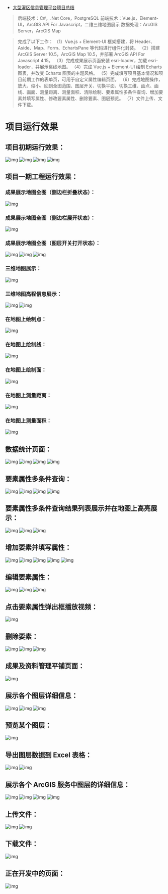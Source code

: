 - [大型灌区信息管理平台项目总结](https://yanyan.blog.csdn.net/article/details/111241571)

> 后端技术：C#，.Net Core，PostgreSQL
>  前端技术：Vue.js，Element-UI，ArcGIS API For Javascript，二维三维地图展示
>  数据处理：ArcGIS Server，ArcGIS Map

> 完成了以下工作：
>  （1）Vue.js + Element-UI 框架搭建，将 Header、Aside、Map、Form、EchartsPane 等代码进行组件化封装。
>  （2）搭建 ArcGIS Server 10.5，ArcGIS Map 10.5，并部署 ArcGIS API For Javascript 4.15。
>  （3）完成成果展示页面安装 esri-loader，加载 esri-loader，并展示离线地图。
>  （4）完成 Vue.js + Element-UI 绘制 Echarts 图表，并改变 Echarts 图表的主题风格。
>  （5）完成填写项目基本情况和项目前期工作的表单页，可用于自定义属性编辑页面。
>  （6）完成地图操作，放大、缩小、回到全图范围、图层开关、切换平面、切换三维、画点、画线、画面、测量距离、测量面积、清除绘制、要素属性多条件查询、增加要素并填写属性、修改要素属性、删除要素、图层预览。
>  （7）文件上传、文件下载。

# 项目运行效果

## 项目初期运行效果：

![img](https://img-blog.csdnimg.cn/20201215223536935.png?x-oss-process=image/watermark,type_ZmFuZ3poZW5naGVpdGk,shadow_10,text_aHR0cHM6Ly9ibG9nLmNzZG4ubmV0L2dvbmd4aWZhY2FpX2JlbGlldmU=,size_16,color_FFFFFF,t_70#pic_center)
 ![img](https://img-blog.csdnimg.cn/20201215223547716.png?x-oss-process=image/watermark,type_ZmFuZ3poZW5naGVpdGk,shadow_10,text_aHR0cHM6Ly9ibG9nLmNzZG4ubmV0L2dvbmd4aWZhY2FpX2JlbGlldmU=,size_16,color_FFFFFF,t_70#pic_center)
 ![img](https://img-blog.csdnimg.cn/2020121522370766.png?x-oss-process=image/watermark,type_ZmFuZ3poZW5naGVpdGk,shadow_10,text_aHR0cHM6Ly9ibG9nLmNzZG4ubmV0L2dvbmd4aWZhY2FpX2JlbGlldmU=,size_16,color_FFFFFF,t_70#pic_center)
 ![img](https://img-blog.csdnimg.cn/20201215224916179.png?x-oss-process=image/watermark,type_ZmFuZ3poZW5naGVpdGk,shadow_10,text_aHR0cHM6Ly9ibG9nLmNzZG4ubmV0L2dvbmd4aWZhY2FpX2JlbGlldmU=,size_16,color_FFFFFF,t_70#pic_center)

## 项目一期工程运行效果：

###  成果展示地图全图（侧边栏折叠状态）：

![img](https://img-blog.csdnimg.cn/20210121144633939.PNG?x-oss-process=image/watermark,type_ZmFuZ3poZW5naGVpdGk,shadow_10,text_aHR0cHM6Ly9ibG9nLmNzZG4ubmV0L2dvbmd4aWZhY2FpX2JlbGlldmU=,size_16,color_FFFFFF,t_70#pic_center)

### 成果展示地图全图（侧边栏展开状态）：

![img](https://img-blog.csdnimg.cn/20210121144704850.PNG?x-oss-process=image/watermark,type_ZmFuZ3poZW5naGVpdGk,shadow_10,text_aHR0cHM6Ly9ibG9nLmNzZG4ubmV0L2dvbmd4aWZhY2FpX2JlbGlldmU=,size_16,color_FFFFFF,t_70#pic_center)

### 成果展示地图全图（图层开关打开状态）：

![img](https://img-blog.csdnimg.cn/20210121144715597.PNG?x-oss-process=image/watermark,type_ZmFuZ3poZW5naGVpdGk,shadow_10,text_aHR0cHM6Ly9ibG9nLmNzZG4ubmV0L2dvbmd4aWZhY2FpX2JlbGlldmU=,size_16,color_FFFFFF,t_70#pic_center)
 ![img](https://img-blog.csdnimg.cn/20210121144726258.PNG?x-oss-process=image/watermark,type_ZmFuZ3poZW5naGVpdGk,shadow_10,text_aHR0cHM6Ly9ibG9nLmNzZG4ubmV0L2dvbmd4aWZhY2FpX2JlbGlldmU=,size_16,color_FFFFFF,t_70#pic_center)
 ![img](https://img-blog.csdnimg.cn/20210121144736222.PNG?x-oss-process=image/watermark,type_ZmFuZ3poZW5naGVpdGk,shadow_10,text_aHR0cHM6Ly9ibG9nLmNzZG4ubmV0L2dvbmd4aWZhY2FpX2JlbGlldmU=,size_16,color_FFFFFF,t_70#pic_center)

### 三维地图展示：

![img](https://img-blog.csdnimg.cn/20210121144808263.PNG?x-oss-process=image/watermark,type_ZmFuZ3poZW5naGVpdGk,shadow_10,text_aHR0cHM6Ly9ibG9nLmNzZG4ubmV0L2dvbmd4aWZhY2FpX2JlbGlldmU=,size_16,color_FFFFFF,t_70#pic_center)

### 三维地图高程信息展示：

![img](https://img-blog.csdnimg.cn/20210121144824461.PNG?x-oss-process=image/watermark,type_ZmFuZ3poZW5naGVpdGk,shadow_10,text_aHR0cHM6Ly9ibG9nLmNzZG4ubmV0L2dvbmd4aWZhY2FpX2JlbGlldmU=,size_16,color_FFFFFF,t_70#pic_center)
 ![img](https://img-blog.csdnimg.cn/20210121144837775.PNG?x-oss-process=image/watermark,type_ZmFuZ3poZW5naGVpdGk,shadow_10,text_aHR0cHM6Ly9ibG9nLmNzZG4ubmV0L2dvbmd4aWZhY2FpX2JlbGlldmU=,size_16,color_FFFFFF,t_70#pic_center)

### 在地图上绘制点：

![img](https://img-blog.csdnimg.cn/20210121144852631.PNG?x-oss-process=image/watermark,type_ZmFuZ3poZW5naGVpdGk,shadow_10,text_aHR0cHM6Ly9ibG9nLmNzZG4ubmV0L2dvbmd4aWZhY2FpX2JlbGlldmU=,size_16,color_FFFFFF,t_70#pic_center)

### 在地图上绘制线：

![img](https://img-blog.csdnimg.cn/20210121144907819.PNG?x-oss-process=image/watermark,type_ZmFuZ3poZW5naGVpdGk,shadow_10,text_aHR0cHM6Ly9ibG9nLmNzZG4ubmV0L2dvbmd4aWZhY2FpX2JlbGlldmU=,size_16,color_FFFFFF,t_70#pic_center)

### 在地图上绘制面：

![img](https://img-blog.csdnimg.cn/20210121144937401.PNG?x-oss-process=image/watermark,type_ZmFuZ3poZW5naGVpdGk,shadow_10,text_aHR0cHM6Ly9ibG9nLmNzZG4ubmV0L2dvbmd4aWZhY2FpX2JlbGlldmU=,size_16,color_FFFFFF,t_70#pic_center)

### 在地图上测量距离：

![img](https://img-blog.csdnimg.cn/2021012114495350.PNG?x-oss-process=image/watermark,type_ZmFuZ3poZW5naGVpdGk,shadow_10,text_aHR0cHM6Ly9ibG9nLmNzZG4ubmV0L2dvbmd4aWZhY2FpX2JlbGlldmU=,size_16,color_FFFFFF,t_70#pic_center)

### 在地图上测量面积：

![img](https://img-blog.csdnimg.cn/20210121145010865.PNG?x-oss-process=image/watermark,type_ZmFuZ3poZW5naGVpdGk,shadow_10,text_aHR0cHM6Ly9ibG9nLmNzZG4ubmV0L2dvbmd4aWZhY2FpX2JlbGlldmU=,size_16,color_FFFFFF,t_70#pic_center)

## 数据统计页面：

![img](https://img-blog.csdnimg.cn/20210121145043685.PNG?x-oss-process=image/watermark,type_ZmFuZ3poZW5naGVpdGk,shadow_10,text_aHR0cHM6Ly9ibG9nLmNzZG4ubmV0L2dvbmd4aWZhY2FpX2JlbGlldmU=,size_16,color_FFFFFF,t_70#pic_center)
 ![img](https://img-blog.csdnimg.cn/20210121145054408.PNG?x-oss-process=image/watermark,type_ZmFuZ3poZW5naGVpdGk,shadow_10,text_aHR0cHM6Ly9ibG9nLmNzZG4ubmV0L2dvbmd4aWZhY2FpX2JlbGlldmU=,size_16,color_FFFFFF,t_70#pic_center)
 ![img](https://img-blog.csdnimg.cn/20210121145107981.PNG?x-oss-process=image/watermark,type_ZmFuZ3poZW5naGVpdGk,shadow_10,text_aHR0cHM6Ly9ibG9nLmNzZG4ubmV0L2dvbmd4aWZhY2FpX2JlbGlldmU=,size_16,color_FFFFFF,t_70#pic_center)
 ![img](https://img-blog.csdnimg.cn/20210121145128548.PNG?x-oss-process=image/watermark,type_ZmFuZ3poZW5naGVpdGk,shadow_10,text_aHR0cHM6Ly9ibG9nLmNzZG4ubmV0L2dvbmd4aWZhY2FpX2JlbGlldmU=,size_16,color_FFFFFF,t_70#pic_center)

## 要素属性多条件查询：

![img](https://img-blog.csdnimg.cn/20210121145139437.PNG?x-oss-process=image/watermark,type_ZmFuZ3poZW5naGVpdGk,shadow_10,text_aHR0cHM6Ly9ibG9nLmNzZG4ubmV0L2dvbmd4aWZhY2FpX2JlbGlldmU=,size_16,color_FFFFFF,t_70#pic_center)
 ![img](https://img-blog.csdnimg.cn/20210121145150496.PNG?x-oss-process=image/watermark,type_ZmFuZ3poZW5naGVpdGk,shadow_10,text_aHR0cHM6Ly9ibG9nLmNzZG4ubmV0L2dvbmd4aWZhY2FpX2JlbGlldmU=,size_16,color_FFFFFF,t_70#pic_center)
 ![img](https://img-blog.csdnimg.cn/20210121145204466.PNG?x-oss-process=image/watermark,type_ZmFuZ3poZW5naGVpdGk,shadow_10,text_aHR0cHM6Ly9ibG9nLmNzZG4ubmV0L2dvbmd4aWZhY2FpX2JlbGlldmU=,size_16,color_FFFFFF,t_70#pic_center)
 ![img](https://img-blog.csdnimg.cn/20210121145217404.PNG?x-oss-process=image/watermark,type_ZmFuZ3poZW5naGVpdGk,shadow_10,text_aHR0cHM6Ly9ibG9nLmNzZG4ubmV0L2dvbmd4aWZhY2FpX2JlbGlldmU=,size_16,color_FFFFFF,t_70#pic_center)

## 要素属性多条件查询结果列表展示并在地图上高亮展示：

![img](https://img-blog.csdnimg.cn/20210121145234190.PNG?x-oss-process=image/watermark,type_ZmFuZ3poZW5naGVpdGk,shadow_10,text_aHR0cHM6Ly9ibG9nLmNzZG4ubmV0L2dvbmd4aWZhY2FpX2JlbGlldmU=,size_16,color_FFFFFF,t_70#pic_center)
 ![img](https://img-blog.csdnimg.cn/2021012114524855.PNG?x-oss-process=image/watermark,type_ZmFuZ3poZW5naGVpdGk,shadow_10,text_aHR0cHM6Ly9ibG9nLmNzZG4ubmV0L2dvbmd4aWZhY2FpX2JlbGlldmU=,size_16,color_FFFFFF,t_70#pic_center)
 ![img](https://img-blog.csdnimg.cn/20210121145300414.PNG?x-oss-process=image/watermark,type_ZmFuZ3poZW5naGVpdGk,shadow_10,text_aHR0cHM6Ly9ibG9nLmNzZG4ubmV0L2dvbmd4aWZhY2FpX2JlbGlldmU=,size_16,color_FFFFFF,t_70#pic_center)

## 增加要素并填写属性：

![img](https://img-blog.csdnimg.cn/20210121145315137.PNG?x-oss-process=image/watermark,type_ZmFuZ3poZW5naGVpdGk,shadow_10,text_aHR0cHM6Ly9ibG9nLmNzZG4ubmV0L2dvbmd4aWZhY2FpX2JlbGlldmU=,size_16,color_FFFFFF,t_70#pic_center)
 ![img](https://img-blog.csdnimg.cn/20210121145334594.PNG?x-oss-process=image/watermark,type_ZmFuZ3poZW5naGVpdGk,shadow_10,text_aHR0cHM6Ly9ibG9nLmNzZG4ubmV0L2dvbmd4aWZhY2FpX2JlbGlldmU=,size_16,color_FFFFFF,t_70#pic_center)
 ![img](https://img-blog.csdnimg.cn/20210121145402742.PNG?x-oss-process=image/watermark,type_ZmFuZ3poZW5naGVpdGk,shadow_10,text_aHR0cHM6Ly9ibG9nLmNzZG4ubmV0L2dvbmd4aWZhY2FpX2JlbGlldmU=,size_16,color_FFFFFF,t_70#pic_center)
 ![img](https://img-blog.csdnimg.cn/20210121145417742.PNG?x-oss-process=image/watermark,type_ZmFuZ3poZW5naGVpdGk,shadow_10,text_aHR0cHM6Ly9ibG9nLmNzZG4ubmV0L2dvbmd4aWZhY2FpX2JlbGlldmU=,size_16,color_FFFFFF,t_70#pic_center)
 ![img](https://img-blog.csdnimg.cn/20210121145439505.PNG?x-oss-process=image/watermark,type_ZmFuZ3poZW5naGVpdGk,shadow_10,text_aHR0cHM6Ly9ibG9nLmNzZG4ubmV0L2dvbmd4aWZhY2FpX2JlbGlldmU=,size_16,color_FFFFFF,t_70#pic_center)

## 编辑要素属性：

![img](https://img-blog.csdnimg.cn/20210121145459702.PNG?x-oss-process=image/watermark,type_ZmFuZ3poZW5naGVpdGk,shadow_10,text_aHR0cHM6Ly9ibG9nLmNzZG4ubmV0L2dvbmd4aWZhY2FpX2JlbGlldmU=,size_16,color_FFFFFF,t_70#pic_center)
 ![img](https://img-blog.csdnimg.cn/20210121145516197.PNG?x-oss-process=image/watermark,type_ZmFuZ3poZW5naGVpdGk,shadow_10,text_aHR0cHM6Ly9ibG9nLmNzZG4ubmV0L2dvbmd4aWZhY2FpX2JlbGlldmU=,size_16,color_FFFFFF,t_70#pic_center)
 ![img](https://img-blog.csdnimg.cn/20210121145541133.PNG?x-oss-process=image/watermark,type_ZmFuZ3poZW5naGVpdGk,shadow_10,text_aHR0cHM6Ly9ibG9nLmNzZG4ubmV0L2dvbmd4aWZhY2FpX2JlbGlldmU=,size_16,color_FFFFFF,t_70#pic_center)

## 点击要素属性弹出框播放视频：

![img](https://img-blog.csdnimg.cn/20210121145557936.PNG?x-oss-process=image/watermark,type_ZmFuZ3poZW5naGVpdGk,shadow_10,text_aHR0cHM6Ly9ibG9nLmNzZG4ubmV0L2dvbmd4aWZhY2FpX2JlbGlldmU=,size_16,color_FFFFFF,t_70#pic_center)

## 删除要素：

![img](https://img-blog.csdnimg.cn/20210121145620755.PNG?x-oss-process=image/watermark,type_ZmFuZ3poZW5naGVpdGk,shadow_10,text_aHR0cHM6Ly9ibG9nLmNzZG4ubmV0L2dvbmd4aWZhY2FpX2JlbGlldmU=,size_16,color_FFFFFF,t_70#pic_center)
 ![img](https://img-blog.csdnimg.cn/20210121145637158.PNG?x-oss-process=image/watermark,type_ZmFuZ3poZW5naGVpdGk,shadow_10,text_aHR0cHM6Ly9ibG9nLmNzZG4ubmV0L2dvbmd4aWZhY2FpX2JlbGlldmU=,size_16,color_FFFFFF,t_70#pic_center)
 ![img](https://img-blog.csdnimg.cn/20210121145659113.PNG?x-oss-process=image/watermark,type_ZmFuZ3poZW5naGVpdGk,shadow_10,text_aHR0cHM6Ly9ibG9nLmNzZG4ubmV0L2dvbmd4aWZhY2FpX2JlbGlldmU=,size_16,color_FFFFFF,t_70#pic_center)

## 成果及资料管理平铺页面：

![img](https://img-blog.csdnimg.cn/20210121145716257.PNG?x-oss-process=image/watermark,type_ZmFuZ3poZW5naGVpdGk,shadow_10,text_aHR0cHM6Ly9ibG9nLmNzZG4ubmV0L2dvbmd4aWZhY2FpX2JlbGlldmU=,size_16,color_FFFFFF,t_70#pic_center)

## 展示各个图层详细信息：

![img](https://img-blog.csdnimg.cn/20210121145728414.PNG?x-oss-process=image/watermark,type_ZmFuZ3poZW5naGVpdGk,shadow_10,text_aHR0cHM6Ly9ibG9nLmNzZG4ubmV0L2dvbmd4aWZhY2FpX2JlbGlldmU=,size_16,color_FFFFFF,t_70#pic_center)
 ![img](https://img-blog.csdnimg.cn/20210121145739780.PNG?x-oss-process=image/watermark,type_ZmFuZ3poZW5naGVpdGk,shadow_10,text_aHR0cHM6Ly9ibG9nLmNzZG4ubmV0L2dvbmd4aWZhY2FpX2JlbGlldmU=,size_16,color_FFFFFF,t_70#pic_center)
 ![img](https://img-blog.csdnimg.cn/20210121145800267.PNG?x-oss-process=image/watermark,type_ZmFuZ3poZW5naGVpdGk,shadow_10,text_aHR0cHM6Ly9ibG9nLmNzZG4ubmV0L2dvbmd4aWZhY2FpX2JlbGlldmU=,size_16,color_FFFFFF,t_70#pic_center)

## 预览某个图层：

![img](https://img-blog.csdnimg.cn/2021012114581493.PNG?x-oss-process=image/watermark,type_ZmFuZ3poZW5naGVpdGk,shadow_10,text_aHR0cHM6Ly9ibG9nLmNzZG4ubmV0L2dvbmd4aWZhY2FpX2JlbGlldmU=,size_16,color_FFFFFF,t_70#pic_center)

## 导出图层数据到 Excel 表格：

![img](https://img-blog.csdnimg.cn/20210121145827150.PNG?x-oss-process=image/watermark,type_ZmFuZ3poZW5naGVpdGk,shadow_10,text_aHR0cHM6Ly9ibG9nLmNzZG4ubmV0L2dvbmd4aWZhY2FpX2JlbGlldmU=,size_16,color_FFFFFF,t_70#pic_center)
 ![img](https://img-blog.csdnimg.cn/20210121145838550.PNG?x-oss-process=image/watermark,type_ZmFuZ3poZW5naGVpdGk,shadow_10,text_aHR0cHM6Ly9ibG9nLmNzZG4ubmV0L2dvbmd4aWZhY2FpX2JlbGlldmU=,size_16,color_FFFFFF,t_70#pic_center)

## 展示各个 ArcGIS 服务中图层的详细信息：

![img](https://img-blog.csdnimg.cn/20210121145848579.PNG?x-oss-process=image/watermark,type_ZmFuZ3poZW5naGVpdGk,shadow_10,text_aHR0cHM6Ly9ibG9nLmNzZG4ubmV0L2dvbmd4aWZhY2FpX2JlbGlldmU=,size_16,color_FFFFFF,t_70#pic_center)
 ![img](https://img-blog.csdnimg.cn/20210121145900579.PNG?x-oss-process=image/watermark,type_ZmFuZ3poZW5naGVpdGk,shadow_10,text_aHR0cHM6Ly9ibG9nLmNzZG4ubmV0L2dvbmd4aWZhY2FpX2JlbGlldmU=,size_16,color_FFFFFF,t_70#pic_center)
 ![img](https://img-blog.csdnimg.cn/2021012114591211.PNG?x-oss-process=image/watermark,type_ZmFuZ3poZW5naGVpdGk,shadow_10,text_aHR0cHM6Ly9ibG9nLmNzZG4ubmV0L2dvbmd4aWZhY2FpX2JlbGlldmU=,size_16,color_FFFFFF,t_70#pic_center)
 ![img](https://img-blog.csdnimg.cn/20210121145923430.PNG?x-oss-process=image/watermark,type_ZmFuZ3poZW5naGVpdGk,shadow_10,text_aHR0cHM6Ly9ibG9nLmNzZG4ubmV0L2dvbmd4aWZhY2FpX2JlbGlldmU=,size_16,color_FFFFFF,t_70#pic_center)

## 上传文件：

![img](https://img-blog.csdnimg.cn/20210121145936670.PNG?x-oss-process=image/watermark,type_ZmFuZ3poZW5naGVpdGk,shadow_10,text_aHR0cHM6Ly9ibG9nLmNzZG4ubmV0L2dvbmd4aWZhY2FpX2JlbGlldmU=,size_16,color_FFFFFF,t_70#pic_center)
 ![img](https://img-blog.csdnimg.cn/20210121145947155.PNG?x-oss-process=image/watermark,type_ZmFuZ3poZW5naGVpdGk,shadow_10,text_aHR0cHM6Ly9ibG9nLmNzZG4ubmV0L2dvbmd4aWZhY2FpX2JlbGlldmU=,size_16,color_FFFFFF,t_70#pic_center)

## 下载文件：

![img](https://img-blog.csdnimg.cn/20210121145957982.PNG?x-oss-process=image/watermark,type_ZmFuZ3poZW5naGVpdGk,shadow_10,text_aHR0cHM6Ly9ibG9nLmNzZG4ubmV0L2dvbmd4aWZhY2FpX2JlbGlldmU=,size_16,color_FFFFFF,t_70#pic_center)

## 正在开发中的页面：

![img](https://img-blog.csdnimg.cn/20210121150010287.PNG?x-oss-process=image/watermark,type_ZmFuZ3poZW5naGVpdGk,shadow_10,text_aHR0cHM6Ly9ibG9nLmNzZG4ubmV0L2dvbmd4aWZhY2FpX2JlbGlldmU=,size_16,color_FFFFFF,t_70#pic_center)

